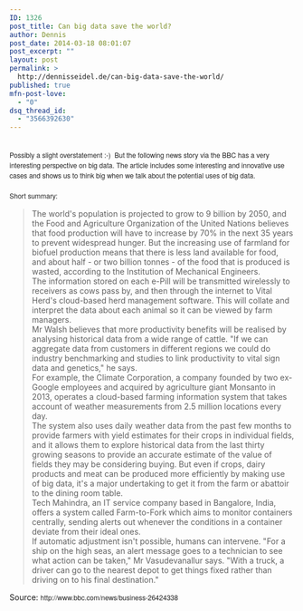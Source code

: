 ```yaml
---
ID: 1326
post_title: Can big data save the world?
author: Dennis
post_date: 2014-03-18 08:01:07
post_excerpt: ""
layout: post
permalink: >
  http://dennisseidel.de/can-big-data-save-the-world/
published: true
mfn-post-love:
  - "0"
dsq_thread_id:
  - "3566392630"
---
```

<p style="margin: 0px; color: #222222; font-family: 'Helvetica Neue', Helvetica, Arial, sans-serif; font-size: 12px; line-height: 18px;" dir="ltr"> </p>
<p style="margin: 0px; color: #222222; font-family: 'Helvetica Neue', Helvetica, Arial, sans-serif; font-size: 12px; line-height: 18px;" dir="ltr">Possibly a slight overstatement :-)  But the following news story via the BBC has a very interesting perspective on big data. The article includes some<span style="color: #222222; font-family: 'Helvetica Neue', Helvetica, Arial, sans-serif; font-size: 12px; line-height: 18px;"> interesting and innovative use cases and shows us to think big when we talk about the potential uses of big data. </span></p>
<p style="margin: 0px; color: #222222; font-family: 'Helvetica Neue', Helvetica, Arial, sans-serif; font-size: 12px; line-height: 18px;" dir="ltr"> </p>
<p style="margin: 0px; color: #222222; font-family: 'Helvetica Neue', Helvetica, Arial, sans-serif; font-size: 12px; line-height: 18px;" dir="ltr">Short summary: </p>
<blockquote>
<p>The world's population is projected to grow to 9 billion by 2050, and the Food and Agriculture Organization of the United Nations believes that food production will have to increase by 70% in the next 35 years to prevent widespread hunger. But the increasing use of farmland for biofuel production means that there is less land available for food, and about half - or two billion tonnes - of the food that is produced is wasted, according to the Institution of Mechanical Engineers.<br />The information stored on each e-Pill will be transmitted wirelessly to receivers as cows pass by, and then through the internet to Vital Herd's cloud-based herd management software. This will collate and interpret the data about each animal so it can be viewed by farm managers.<br />Mr Walsh believes that more productivity benefits will be realised by analysing historical data from a wide range of cattle. "If we can aggregate data from customers in different regions we could do industry benchmarking and studies to link productivity to vital sign data and genetics," he says.<br />For example, the Climate Corporation, a company founded by two ex-Google employees and acquired by agriculture giant Monsanto in 2013, operates a cloud-based farming information system that takes account of weather measurements from 2.5 million locations every day.<br />The system also uses daily weather data from the past few months to provide farmers with yield estimates for their crops in individual fields, and it allows them to explore historical data from the last thirty growing seasons to provide an accurate estimate of the value of fields they may be considering buying. But even if crops, dairy products and meat can be produced more efficiently by making use of big data, it's a major undertaking to get it from the farm or abattoir to the dining room table.<br />Tech Mahindra, an IT service company based in Bangalore, India, offers a system called Farm-to-Fork which aims to monitor containers centrally, sending alerts out whenever the conditions in a container deviate from their ideal ones.<br />If automatic adjustment isn't possible, humans can intervene. "For a ship on the high seas, an alert message goes to a technician to see what action can be taken," Mr Vasudevanallur says. "With a truck, a driver can go to the nearest depot to get things fixed rather than driving on to his final destination."</p>
</blockquote>
<p>Source: <span style="color: #222222; font-family: 'Helvetica Neue', Helvetica, Arial, sans-serif; font-size: 12px; line-height: 18px;">http://www.bbc.com/news/business-26424338</span></p>